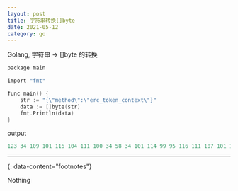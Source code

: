 ```yaml
---
layout: post
title: 字符串转换[]byte
date: 2021-05-12
category: go
---
```


Golang, 字符串 -> []byte 的转换  

```c
package main

import "fmt"

func main() {
    str := "{\"method\":\"erc_token_context\"}"
    data := []byte(str)
    fmt.Println(data)
}
```

output  

```c
123 34 109 101 116 104 111 100 34 58 34 101 114 99 95 116 111 107 101 110 95 99 111 110 116 101 120 116 34 125
```


---
{: data-content="footnotes"}

Nothing